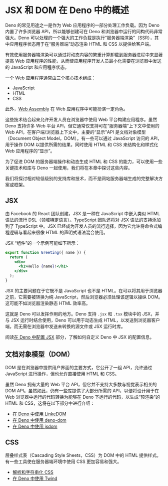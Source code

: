 # JSX 和 DOM 在 Deno 中的概述

Deno 的常见用途之一是作为 Web 应用程序的一部分处理工作负载。因为 Deno
内置了许多浏览器 API，所以能够创建可在 Deno
和浏览器中运行的同构代码非常强大。Deno
可以处理的一个强大的工作负载是执行“服务器端渲染”（SSR），其中应用程序状态用于在“服务器端”动态渲染
HTML 和 CSS 以提供给客户端。

有效使用服务器端渲染可以通过将动态内容的繁重计算卸载到服务器进程中来显著提高 Web
应用程序的性能，从而使应用程序开发人员最小化需要在浏览器中发送的 JavaScript
和应用程序状态。

一个 Web 应用程序通常由三个核心技术组成：

- JavaScript
- HTML
- CSS

此外，[Web Assembly](../../runtime/webassembly.md) 在 Web
应用程序中可能扮演一定角色。

这些技术结合起来允许开发人员在浏览器中使用 Web 平台构建应用程序。虽然 Deno
支持许多 Web 平台 API，但它通常仅支持可在“服务器端”上下文中使用的 Web
API，在客户端/浏览器上下文中，主要的“显示”API 是文档对象模型（Document Object
Model，DOM）。有一些可以通过 JavaScript 访问的 API，用于操作 DOM
以提供所需的结果，同时使用 HTML 和 CSS 来结构化和样式化 Web 应用程序的“显示”。

为了促进 DOM 的服务器端操作和动态生成 HTML 和 CSS
的能力，可以使用一些关键技术和库与 Deno 一起使用，我们将在本章中探讨这些内容。

我们将探讨相对较低级别的支持库和技术，而不是网站服务器端生成的完整解决方案或框架。

## JSX

由 Facebook 的 React 团队创建，JSX 是一种在 JavaScript 中嵌入类似 HTML
语法的流行 DSL（领域特定语言）。TypeScript 团队还将对 JSX 语法的支持添加到了
TypeScript 中。JSX
已经成为开发人员的流行选择，因为它允许将命令式编程逻辑与看起来很像 HTML
的声明式语法混合使用。

JSX “组件”的一个示例可能如下所示：

```jsx
export function Greeting({ name }) {
  return (
    <div>
      <h1>Hello {name}!</h1>
    </div>
  );
}
```

JSX 的主要问题在于它既不是 JavaScript 也不是
HTML。在可以将其用于浏览器之前，它需要被转换为纯
JavaScript，然后浏览器必须处理该逻辑以操纵 DOM。这可能不如浏览器渲染静态 HTML
效率高。

这就是 Deno 可以发挥作用的地方。Deno 支持 `.jsx` 和 `.tsx` 模块中的 JSX，并与
JSX 运行时结合使用，Deno 可以用于动态生成
HTML，以发送到浏览器客户端，而无需在浏览器中发送未转换的源文件或 JSX 运行时库。

阅读[在 Deno 中配置 JSX](./jsx.md) 部分，了解如何自定义 Deno 中 JSX 的配置信息。

## 文档对象模型（DOM）

DOM 是在浏览器中提供用户界面的主要方式，它公开了一组 API，允许通过 JavaScript
进行操作，但也允许直接使用 HTML 和 CSS。

虽然 Deno 拥有大量的 Web 平台 API，但它并不支持大多数与视觉表示相关的 DOM
API。虽然如此，仍有一些库提供了大部分所需的 API，以便将设计用于在 Web
浏览器中运行的代码转换为能够在 Deno 下运行的代码，以生成“预渲染”的 HTML 和
CSS，这将在以下部分中进行介绍：

- [在 Deno 中使用 LinkeDOM](./linkedom.md)
- [在 Deno 中使用 deno-dom](./deno_dom.md)
- [在 Deno 中使用 jsdom](./jsdom.md)

## CSS

层叠样式表（Cascading Style Sheets，CSS）为 DOM 中的 HTML
提供样式。有一些工具使在服务器端环境中使用 CSS 更加容易和强大。

- [解析和字符串化 CSS](./css.md)
- [在 Deno 中使用 Twind](./twind.md)
